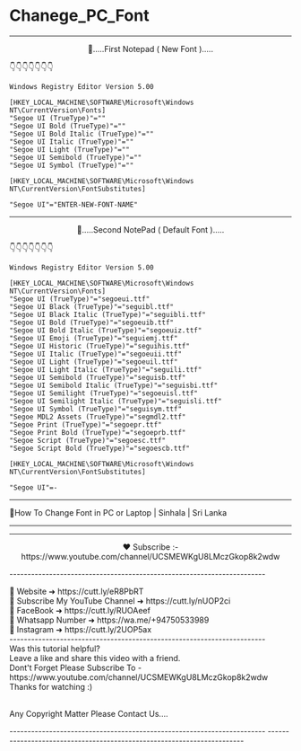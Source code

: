 # Chanege_PC_Font


-----------------------------------------------------------------------
<p align="center">
🔰.....First Notepad ( New Font ).....

👇👇👇👇👇👇👇
</p>

```
Windows Registry Editor Version 5.00

[HKEY_LOCAL_MACHINE\SOFTWARE\Microsoft\Windows NT\CurrentVersion\Fonts]
"Segoe UI (TrueType)"=""
"Segoe UI Bold (TrueType)"=""
"Segoe UI Bold Italic (TrueType)"=""
"Segoe UI Italic (TrueType)"=""
"Segoe UI Light (TrueType)"=""
"Segoe UI Semibold (TrueType)"=""
"Segoe UI Symbol (TrueType)"=""

[HKEY_LOCAL_MACHINE\SOFTWARE\Microsoft\Windows NT\CurrentVersion\FontSubstitutes]

"Segoe UI"="ENTER-NEW-FONT-NAME"
```

-----------------------------------------------------------------------
<p align="center">
🔰.....Second NotePad ( Default Font ).....<br>

👇👇👇👇👇👇👇
</p>

```
Windows Registry Editor Version 5.00

[HKEY_LOCAL_MACHINE\SOFTWARE\Microsoft\Windows NT\CurrentVersion\Fonts]
"Segoe UI (TrueType)"="segoeui.ttf"
"Segoe UI Black (TrueType)"="seguibl.ttf"
"Segoe UI Black Italic (TrueType)"="seguibli.ttf"
"Segoe UI Bold (TrueType)"="segoeuib.ttf"
"Segoe UI Bold Italic (TrueType)"="segoeuiz.ttf"
"Segoe UI Emoji (TrueType)"="seguiemj.ttf"
"Segoe UI Historic (TrueType)"="seguihis.ttf"
"Segoe UI Italic (TrueType)"="segoeuii.ttf"
"Segoe UI Light (TrueType)"="segoeuil.ttf"
"Segoe UI Light Italic (TrueType)"="seguili.ttf"
"Segoe UI Semibold (TrueType)"="seguisb.ttf"
"Segoe UI Semibold Italic (TrueType)"="seguisbi.ttf"
"Segoe UI Semilight (TrueType)"="segoeuisl.ttf"
"Segoe UI Semilight Italic (TrueType)"="seguisli.ttf"
"Segoe UI Symbol (TrueType)"="seguisym.ttf"
"Segoe MDL2 Assets (TrueType)"="segmdl2.ttf"
"Segoe Print (TrueType)"="segoepr.ttf"
"Segoe Print Bold (TrueType)"="segoeprb.ttf"
"Segoe Script (TrueType)"="segoesc.ttf"
"Segoe Script Bold (TrueType)"="segoescb.ttf"

[HKEY_LOCAL_MACHINE\SOFTWARE\Microsoft\Windows NT\CurrentVersion\FontSubstitutes]

"Segoe UI"=-

```
-----------------------------------------------------------------------

🔰How To Change Font in PC or Laptop | Sinhala | Sri Lanka

-----------------------------------------------------------------------
-----------------------------------------------------------------------

<p align="center">❤️ Subscribe :- https://www.youtube.com/channel/UCSMEWKgU8LMczGkop8k2wdw </p>
-----------------------------------------------------------------------
<p>
 🔵  Website   ➜ https://cutt.ly/eR8PbRT<br>
 🔴 Subscribe  My YouTube Channel  ➜  https://cutt.ly/nUOP2ci<br>
 🔵  FaceBook  ➜   https://cutt.ly/RUOAeef<br>
 🔴  Whatsapp Number  ➜  https://wa.me/+94750533989<br>
 🔵  Instagram ➜ https://cutt.ly/2UOP5ax<br>
-----------------------------------------------------------------------<br>
Was this tutorial helpful? <br>
Leave a like and share this video with a friend.<br>
Dont't Forget Please Subscribe To - https://www.youtube.com/channel/UCSMEWKgU8LMczGkop8k2wdw<br>
Thanks for watching  :)<br><br>

Any Copyright Matter Please Contact Us....
</p>
-----------------------------------------------------------------------
-----------------------------------------------------------------------

